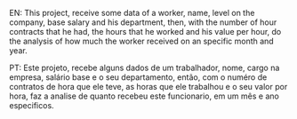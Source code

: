 EN:
This project, receive some data of a worker, name, level on the company, base salary and his department, then, with the number of hour contracts that he had, the hours that he worked and his value per hour, do the analysis of how much the worker received on an specific month and year.

PT:
Este projeto, recebe alguns dados de um trabalhador, nome, cargo na empresa, salário base e o seu departamento, então, com o numéro de contratos de hora que ele teve, as horas que ele trabalhou e o seu valor por hora, faz a analise de quanto recebeu este funcionario, em um mês e ano especificos.
